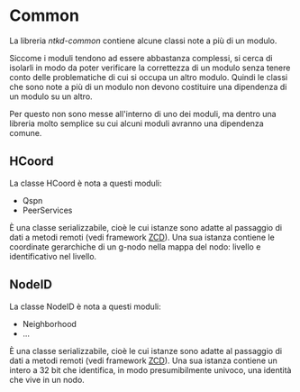 # Common

La libreria *ntkd-common* contiene alcune classi note a più di un modulo.

Siccome i moduli tendono ad essere abbastanza complessi, si cerca di isolarli in modo da poter verificare
la correttezza di un modulo senza tenere conto delle problematiche di cui si occupa un altro modulo. Quindi
le classi che sono note a più di un modulo non devono costituire una dipendenza di un modulo su un altro.

Per questo non sono messe all'interno di uno dei moduli, ma dentro una libreria molto semplice su cui alcuni
moduli avranno una dipendenza comune.

## HCoord
La classe HCoord è nota a questi moduli:
*   Qspn
*   PeerServices

È una classe serializzabile, cioè le cui istanze sono adatte al passaggio di dati a metodi remoti (vedi
framework [ZCD](ZCD.md)). Una sua istanza contiene le coordinate gerarchiche di un g-nodo nella mappa del
nodo: livello e identificativo nel livello.

## NodeID
La classe NodeID è nota a questi moduli:
*   Neighborhood
*   ...

È una classe serializzabile, cioè le cui istanze sono adatte al passaggio di dati a metodi remoti
(vedi framework [ZCD](ZCD.md)). Una sua istanza contiene un intero a 32 bit che identifica, in modo
presumibilmente univoco, una identità che vive in un nodo.
